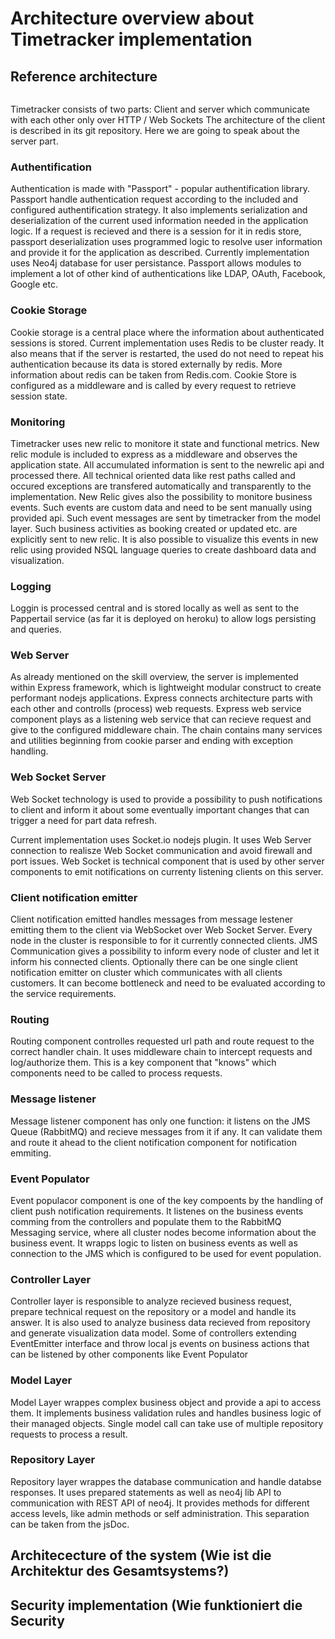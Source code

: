 # Architecture overview about Timetracker implementation

## Reference architecture
<img referenzarchitectur.jpg>

Timetracker consists of two parts: Client and server which communicate with each other only over HTTP / Web Sockets
The architecture of the client is described in its git repository. Here we are going to speak about the server part.

### Authentification
Authentication is made with "Passport" - popular authentification library.
Passport handle authentication request according to the included and configured authentification strategy. It also implements serialization and deserialization of the current used information needed in the application logic.
If a request is recieved and there is a session for it in redis store, passport deserialization uses programmed logic to resolve user information and provide it for the application as described.
Currently implementation uses Neo4j database for user persistance. Passport allows modules to implement a lot of other kind of authentications like LDAP, OAuth, Facebook, Google etc.

### Cookie Storage
Cookie storage is a central place where the information about authenticated sessions is stored. Current implementation uses Redis to be cluster ready. It also means that if the server is restarted, the used do not need to repeat his authentication because its data is stored externally by redis. More information about redis can be taken from Redis.com.
Cookie Store is configured as a middleware and is called by every request to retrieve session state.

### Monitoring
Timetracker uses new relic to monitore it state and functional metrics. New relic module is included to express as a middleware and observes the application state.
All accumulated information is sent to the newrelic api and processed there. All technical oriented data like rest paths called and occured exceptions are transfered automatically and transparently to the implementation.
New Relic gives also the possibility to monitore business events. Such events are custom data and need to be sent manually using provided api.
Such event messages are sent by timetracker from the model layer. Such business activities as booking created or updated etc. are explicitly sent to new relic.
It is also possible to visualize this events in new relic using provided NSQL language queries to create dashboard data and visualization.

### Logging
Loggin is processed central and is stored locally as well as sent to the Pappertail service (as far it is deployed on heroku) to allow logs persisting and queries.


### Web Server
As already mentioned on the skill overview, the server is implemented within Express framework, which is lightweight modular construct to create performant nodejs applications.
Express connects architecture parts with each other and controlls (process) web requests.
Express web service component plays as a listening web service that can recieve request and give to the configured middleware chain.
The chain contains many services and utilities beginning from cookie parser and ending with exception handling.

### Web Socket Server
Web Socket technology is used to provide a possibility to push notifications to client and inform it about some eventually important changes that can trigger a need for part data refresh.

Current implementation uses Socket.io nodejs plugin. It uses Web Server connection to realisze Web Socket communication and avoid firewall and port issues.
Web Socket is technical component that is used by other server components to emit notifications on currenty listening clients on this server.

### Client notification emitter
Client notification emitted handles messages from message lestener emitting them to the client via WebSocket over Web Socket Server.
Every node in the cluster is responsible to for it currently connected clients. JMS Communication gives a possibility to inform every node of cluster and let it inform his connected clients.
Optionally there can be one single client notification emitter on cluster which communicates with all clients customers. It can become bottleneck and need to be evaluated according to the service requirements.

### Routing
Routing component controlles requested url path and route request to the correct handler chain. 
It uses middleware chain to intercept requests and log/authorize them. This is a key component that "knows" which components need to be called to process requests.

### Message listener
Message listener component has only one function: it listens on the JMS Queue (RabbitMQ) and recieve messages from it if any. It can validate them and route it ahead to the client notification component for notification emmiting.

### Event Populator
Event populacor component is one of the key compoents by the handling of client push notification requirements. 
It listenes on the business events comming from the controllers and populate them to the RabbitMQ Messaging service, where all cluster nodes become information about the business event.
It wrapps logic to listen on business events as well as connection to the JMS which is configured to be used for event population.

### Controller Layer
Controller layer is responsible to analyze recieved business request, prepare technical request on the repository or a model and handle its answer. 
It is also used to analyze business data recieved from repository and generate visualization data model. 
Some of controllers extending EventEmitter interface and throw local js events on business actions that can be listened by other components like Event Populator

### Model Layer
Model Layer wrappes complex business object and provide a api to access them. It implements business validation rules and handles business logic of their managed objects.
Single model call can take use of multiple repository requests to process a result.

### Repository Layer
Repository layer wrappes the database communication and handle databse responses. It uses prepared statements as well as neo4j lib API to communication with REST API of neo4j.
It provides methods for different access levels, like admin methods or self administration. This separation can be taken from the jsDoc.

## Architececture of the system (Wie ist die Architektur des Gesamtsystems?)
## Security implementation (Wie funktioniert die Security